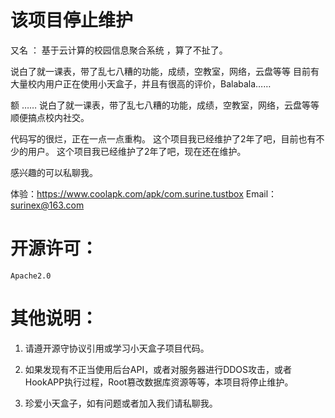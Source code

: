 # 该项目停止维护

又名 ： 基于云计算的校园信息聚合系统 ，算了不扯了。

说白了就一课表，带了乱七八糟的功能，成绩，空教室，网络，云盘等等
目前有大量校内用户正在使用小天盒子，并且有很高的评价，Balabala……

 额  …… 说白了就一课表，带了乱七八糟的功能，成绩，空教室，网络，云盘等等
顺便搞点校内社交。

代码写的很烂，正在一点一点重构。
这个项目我已经维护了2年了吧，目前也有不少的用户。
这个项目我已经维护了2年了吧，现在还在维护。

感兴趣的可以私聊我。

体验：https://www.coolapk.com/apk/com.surine.tustbox
Email：surinex@163.com


# 开源许可：
    Apache2.0 

# 其他说明：

1. 请遵开源守协议引用或学习小天盒子项目代码。

2. 如果发现有不正当使用后台API，或者对服务器进行DDOS攻击，或者HookAPP执行过程，Root篡改数据库资源等等，本项目将停止维护。

3. 珍爱小天盒子，如有问题或者加入我们请私聊我。
